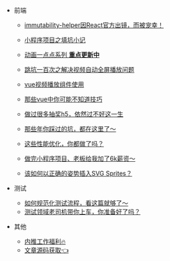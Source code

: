 

* 前端
  * [immutability-helper因React官方出镜，而被宠幸！](frontends/js/immutability.md "immutability-helper因React官方出镜，而被宠幸！")
  * [小程序项目之填坑小记](frontends/applets/applets-problem.md "小程序项目之填坑小记～填坑小记")
  * [动画一点点系列 **重点更新中** ](frontends/series/animation-sequence.md "每周动画一点点系列，每周带你进步一点点")
  * [跳坑一百次之解决视频自动全屏播放问题](frontends/vue/relsove_video_fullscreenPlay.md)
  * [vue视频播放组件使用](frontends/vue/vue_video_player.md)

  * [那些vue中你可能不知道技巧](frontends/vue/vue.md)
  * [做过很多抽奖h5，依然过不好这一生](frontends/css/draw-prize.md)
  * [那些年你踩过的坑，都在这里了～](frontends/js/questions.md)
  * [这些性能优化，你都做了吗？](frontends/js/optimization.md)
  * [做完小程序项目、老板给我加了6k薪资～](frontends/applets/salary-increase.md)
  * [该如何以正确的姿势插入SVG Sprites？](frontends/css/svg-sprites.md)


* 测试

  * [如何规范化测试流程，看这篇就够了～](testing/theory/test-flow.md)
  * [测试领域老司机带你上车，你准备好了吗？](testing/theory/test-started.md)

* 其他
  * [内推工作福利🔥](other/recommend.md "内推工作福利")
  * [文章源码获取👈](https://github.com/honeybadger8/blog-resource "@IT·平头哥联盟 文章源码合集")
